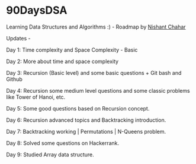 # 90DaysDSA
Learning Data Structures and Algorithms :) - Roadmap by [Nishant Chahar](https://www.youtube.com/watch?v=UVP3123wNYQ&t=656s)

Updates -

Day 1: Time complexity and Space Complexity - Basic

Day 2: More about time and space complexity

Day 3: Recursion (Basic level) and some basic questions + Git bash and Github 

Day 4: Recursion some medium level questions and some classic problems like Tower of Hanoi, etc.

Day 5: Some good questions based on Recursion concept.

Day 6: Recursion advanced topics and Backtracking introduction.

Day 7: Backtracking working | Permutations | N-Queens problem.

Day 8: Solved some questions on Hackerrank.

Day 9: Studied Array data structure.

